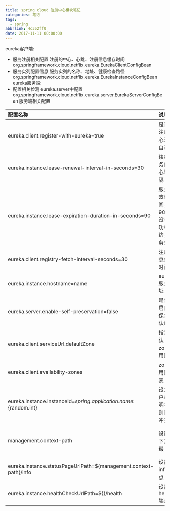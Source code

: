 ```yaml
---
title: spring cloud 注册中心模块笔记
categories: 笔记
tags:
  - spring
abbrlink: 4c352ff0
date: 2017-11-11 00:00:00
---
```


eureka客户端:
* 服务注册相关配置 注册的中心、心跳、注册信息缓存时间 org.springframework.cloud.netflix.eureka.EurekaClientConfigBean    
* 服务实列配置信息 服务实列的名称、地址、健康检查路径 org.springframework.cloud.netflix.eureka.EurekaInstanceConfigBean    
eureka服务端:
* 配置相关检测 eureka.server中配置 org.springframework.cloud.netflix.eureka.server.EurekaServerConfigBean  服务端相关配置 


|配置名称|说明|备注|
|:---|:-----|:------|
|eureka.client.register-with-eureka=true |是否向注册中心注册自己  |true=注册，false=不注册|
|eureka.instance.lease-renewal-interval-in-seconds=30 |续约服务间隔  心跳间隔  |心跳间隔 30s|
|eureka.instance.lease-expiration-duration-in-seconds=90|服务失效时间，当90s后没有成功续约，服务失效  |默认失效时间 90s|
|eureka.client.registry-fetch-interval-seconds=30|注册信息缓存时间|默认30s|
|eureka.instance.hostname=name|eureka服务地址|域名或者ip|
|eureka.server.enable-self-preservation=false|是否开启自我保护 默认true |eureka server自我保护机制: 十五分钟内心跳失败低于85% 出现 自我保护机制|
|eureka.client.serviceUrl.defaultZone|指定默认zone(可用区)|如果没有为region(区域)配置zone(可用区)那么使用默认zone(可用区) 多个用,分割,带安全校验的格式(http://<username>:<password>@localhost:10000/eureka)|
|eureka.client.availability-zones|zone(可用区)列表|region一个对应多个zone(可用区)  一个区域可以有多个可用区|
|eureka.instance.instanceId=${spring.application.name}:${random.int}|设定 客户端的明名规则防止冲突|和server.port=0结合使用|
|management.context-path|设置 上下文前缀|如果设置了这个  需要再eurekaclient相应设置/health 和/info端点  否则eureka server端无法获取 客户端的健康情况|
|eureka.instance.statusPageUrlPath=${management.context-path}/info|设置info端点|如果客户端修改了端点相应信息 必须要设置这个|
|eureka.instance.healthCheckUrlPath=${}/health|设置health端点|如果客户端修改了端点相应信息 必须要设置这个|

